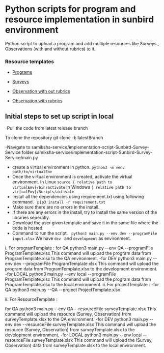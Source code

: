 # Python scripts for program and resource implementation in sunbird environment

Python script to upload a program and add multiple resources like   Surveys , Observations (with and without rubrics) to it.
### Resource templates
- [Programs](https://docs.google.com/spreadsheets/d/1Q4z1d1aUHY5VVrco2TvHPuWEq7314glUjFxB-jYjfiY/edit?usp=share_link)

- [Surveys](https://docs.google.com/spreadsheets/d/1iA0lm_jq0IAgrvZRed8Vdj3uVdtvKAqni-SshiPbCo4/edit?usp=share_link)
- [Observation with out rubrics](https://docs.google.com/spreadsheets/d/1uErekrCkuOXMdIvXsCSOr7YiBk4HcS4iJrh0tdALlsw/edit?usp=share_link)
- [Observation with rubrics](https://docs.google.com/spreadsheets/d/1doPfZrAlKc62E6YAS050E0keMyiPbDGLDQAjFNIn1AY/edit?usp=share_link)


## Initial steps to set up script in local
-Pull the code from latest release branch

 To clone the repository  git clone -b latestBranch <git-link>

-Navigate to samiksha-service/implementation-script-Sunbird-Survey-Service folder  samiksha-service/implementation-script-Sunbird-Survey-Service/main.py
- create a virtual environment in python.
``` python3 -m venv path/to/virtualEnv ```
- Once the virtual environment is created, activate the virtual environment.
In Linux
``` source { relative path to virtualEnv}/bin/activate ```
In Windows
``` { relative path to virtualEnv}/Scripts/activate ```
- Install all the dependencies using requirement.txt using following command. 
```  pip3 install -r requirement.txt ```
- Make sure there are no errors in the install.
- If there are any errors in the install, try to install the same version of the libraries seperatly.
- Download the user given template and save it in the same file where the code is hosted.
- Command to run the script.
```  python3 main.py --env dev --programFile input.xlsx ```
We have ```dev ``` and ``` development ``` as environment.

i. For programTemplate :
for QA  python3 main.py --env QA --programFile ProgramTemplate.xlsx
This command will upload the program data from ProgramTemplate.xlsx to the QA environment. -for DEV  python3 main.py --env dev --programFile ProgramTemplate.xlsx
This command will upload the program data from ProgramTemplate.xlsx to the development environment. -for LOCAL  python3 main.py --env local --programFile ProgramTemplate.xlsx
This command will upload the program data from ProgramTemplate.xlsx to the local environment. ii. For projectTemplate : -for QA  python3 main.py --QA --project ProjectTemplate.xlsx

ii. For ResourceTemplate :

for QA  python3 main.py --env QA --resourceFile surveyTemplate.xlsx
This command will upload the resource (Survey, Observation) from surveyTemplate.xlsx to the QA environment.
 -for DEV  python3 main.py --env dev --resourceFile surveyTemplate.xlsx
This command will upload the resource (Survey, Observation) from surveyTemplate.xlsx to the development environment.
 -for LOCAL  python3 main.py --env local --resourceFile surveyTemplate.xlsx
This command will upload the (Survey, Observation) data from surveyTemplate.xlsx to the local environment. 